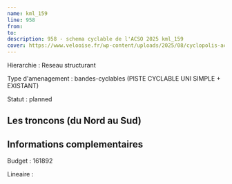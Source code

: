 ```yaml
---
name: kml_159 
line: 958
from: 
to:  
description: 958 - schema cyclable de l'ACSO 2025 kml_159 
cover: https://www.velooise.fr/wp-content/uploads/2025/08/cyclopolis-acso-958.jpg
---
```

Hierarchie : Reseau structurant

Type d'amenagement : bandes-cyclables (PISTE CYCLABLE UNI SIMPLE + EXISTANT)

Statut : planned

## Les troncons (du Nord au Sud)

## Informations complementaires

Budget  : 161892 

Lineaire :

